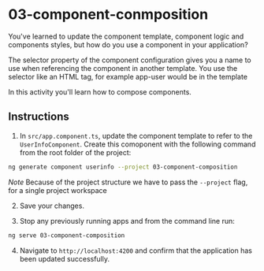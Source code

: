 # 03-component-conmposition

You've learned to update the component template, component logic and components styles, but how do you use a component in your application?

The selector property of the component configuration gives you a name to use when referencing the component in another template. You use the selector like an HTML tag, for example app-user would be <app-user /> in the template

In this activity you'll learn how to compose components.

## Instructions

1. In `src/app.component.ts`, update the component template to refer to the `UserInfoComponent`. Create this comoponent with the following command from the root folder of the project:

```bash
ng generate component userinfo --project 03-component-composition
```

_Note_ Because of the project structure we have to pass the `--project` flag, for a single project workspace

2. Save your changes.

3. Stop any previously running apps and from the command line run:

```bash
ng serve 03-component-composition
```

4. Navigate to `http://localhost:4200` and confirm that the application has been updated successfully.

